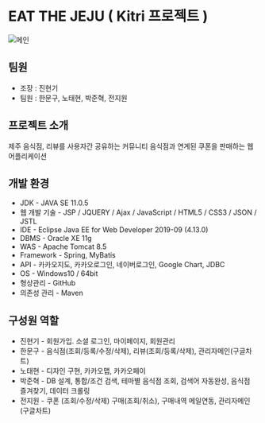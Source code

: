 EAT THE JEJU ( Kitri 프로젝트 )
=============

![메인](https://user-images.githubusercontent.com/22463540/71795860-864cf800-308b-11ea-8fe5-d7145e30f78f.png)

팀원
-------------
* 조장 : 진현기
* 팀원 : 한문구, 노태현, 박준혁, 전지원

프로젝트 소개
-------------
제주 음식점, 리뷰를 사용자간 공유하는 커뮤니티 
음식점과 연계된 쿠폰을 판매하는 웹 어플리케이션

개발 환경
-------------
* JDK - JAVA SE 11.0.5
* 웹 개발 기술 - JSP / JQUERY / Ajax / JavaScript / HTML5 / CSS3 / JSON / JSTL
* IDE - Eclipse Java EE for Web Developer 2019-09 (4.13.0)
* DBMS - Oracle XE 11g
* WAS - Apache Tomcat 8.5
* Framework - Spring, MyBatis
* API - 카카오지도, 카카오로그인, 네이버로그인, Google Chart, JDBC
* OS - Windows10 / 64bit
* 형상관리 - GitHub
* 의존성 관리 - Maven

구성원 역할
-------------
* 진현기 - 회원가입. 소셜 로그인, 마이페이지, 회원관리
* 한문구 - 음식점(조회/등록/수정/삭제), 리뷰(조회/등록/삭제), 관리자메인(구글차트)
* 노태현 - 디자인 구현, 카카오맵, 카카오페이
* 박준혁 - DB 설계, 통합/조건 검색, 테마별 음식점 조회, 검색어 자동완성, 음식점 즐겨찾기, 데이터 크롤링
* 전지원 - 쿠폰 (조회/수정/삭제) 구매(조회/취소), 구매내역 메일연동, 관리자메인 (구글차트)


